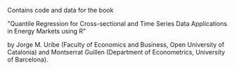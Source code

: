 Contains code and data for the book 

"Quantile Regression for Cross-sectional and Time Series Data Applications in Energy Markets using R"

by Jorge M. Uribe (Faculty of Economics and Business, Open University of Catalonia) and Montserrat Guillen (Department of Econometrics, University of Barcelona).

